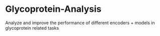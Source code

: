 # Glycoprotein-Analysis
Analyze and improve the performance of different encoders + models in glycoprotein related tasks
